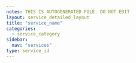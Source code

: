 ```yaml
---
notes: THIS IS AUTOGENERATED FILE. DO NOT EDIT
layout: service_detailed_layout
title: "service_name"
categories: 
  - service_category
sidebar:
  nav: "services"
type: service_id
---
```

